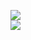 [![](https://img.shields.io/badge/Made%20With-Github%20Spray-lightgrey.svg?style=for-the-badge&logo=github)](https://github.com/Annihil/github-spray#31921)  
[![](https://i.imgur.com/2DrTn0Z.gif)](https://github.com/Annihil/github-spray)